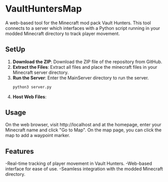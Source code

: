 # VaultHuntersMap
A web-based tool for the Minecraft mod pack Vault Hunters. This tool connects to a server which interfaces with a Python script running in your modded Minecraft directory to track player movement.
 
## SetUp
1. **Download the ZIP**: Download the ZIP file of the repository from GitHub.
2. **Extract the Files**: Extract all files and place the minecraft files in your Minecraft server directory.
3. **Run the Server**: Enter the MainServer directory to run the server.
   ```bash
   python3 server.py
   ```
4. **Host Web Files**:

## Usage
On the web browser, visit http://localhost and at the homepage, enter your Minecraft name and click "Go to Map". On the map page, you can click the map to add a waypoint marker.

## Features
-Real-time tracking of player movement in Vault Hunters.
-Web-based interface for ease of use.
-Seamless integration with the modded Minecraft directory.
